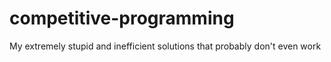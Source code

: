 # competitive-programming
My extremely stupid and inefficient solutions that probably don't even work
